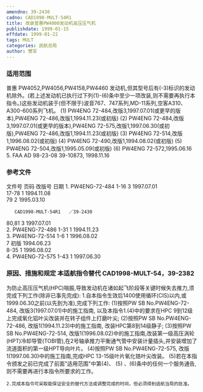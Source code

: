 ```yaml
---
amendno: 39-2430
cadno: CAD1998-MULT-54R1
title: 改装普惠PW4000发动机高压压气机
publishdate: 1999-01-15
effdate: 1999-01-22
tags: MULT
categories: 民航总局
author: 樊军
---
```


### 适用范围 
普惠 PW4052,PW4056,PW4158,PW4460 发动机,但其型号后有(-3)标识的发动机除外。(若上述发动机已执行过下列(1)-(6)条中至少一项改装,则不需要再执行本指令。)这些发动机装于(但不限于)波音767、747系列,MD-11系列,空客A310、A300-600系列飞机。
(1) PW4ENG 72-484,改版3,1997.07.01(或更早的版本),PW4ENG  72-486,改版1,1994.11.23(或初版)
(2) PW4ENG 72-484,改版3,1997.07.01(或更早的版本),PW4ENG 72-575,改版1,1997.06.30(或初版),PW4ENG 72-486,改版1,1994.11.23(或初版)
(3) PW4ENG 72-514,改版1,1996.08.02(或初版)
(4) PW4ENG 72-490,改版1,1994.08.02(或初版)
(5) PW4ENG 72-504,改版1,1995.05.09(或初版)
(6) PW4ENG 72-572,1995.06.16
5. FAA AD 98-23-08 39-10873, 1998.11.16

### 参考文件 
文件号 页码 改版号 日期 
    1. PW4ENG-72-484    1-16  3  1997.07.01  
17-78  1       1994.11.08  
79  2  1995.03.10  

       CAD1998-MULT-54R1   ／39-2430 
80,81  3  1997.07.01  
    2. PW4ENG-72-486   1-31   1  1994.11.23  
    3. PW4ENG-72-514   1-6   1  1996.08.02  
7 初版  1994.06.23  
8-35  1  1996.08.02  
    4. PW4ENG-72-575   1-43   1  1997.06.30  


### 原因、措施和规定 本适航指令替代 CAD1998-MULT-54，39-2382 
为防止高压压气机(HPC)喘振,导致发动机在诸如起飞阶段等关键时候失去推力,须完成下列工作(除非已事先完成): 
    1.自本指令生效后1400使用循环(CIS)以内,或1999.06.30之前(以先到为准),完成下列工作: 
      (1)按照PW SB No.PW4ENG-72-484, 改版3(1997.07.01)中的施工指南, 以及本指令1.(4)中的要求在HPC 9到12级上完成氧化铝叶尖改装并在转子组件上打磨叶尖; 
      (2)按照PW SB No.PW4ENG-72-486, 改版1(1994.11.23)中的施工指南, 改装HPC第8到14级静子; 
      (3)按照PW SB No.PW4ENG-72-514, 改版1(1996.08.02)中的施工指南,改装第一级高压涡轮(HPT)冷却导管(TOBI管),在2号轴承推力平衡通气管中安装计量插头,并安装增加了流道面积的第一级HPT导向叶片。 
      (4)按照PW SB No.PW4ENG-72-575, 改版1(1997.06.30)中的施工指南,完成HPC 13-15级叶片氧化锆叶尖改装。 
(5)若在本指令颁发之前已完成了前面"适用范围"中第(4)、
(5)
、(6)条中的任何一个服务通告,则不需要再进行本指令所要求的工作。 

    2.完成本指令可采取能保证安全的替代方法或调整完成的时间，但必须得到适航当局的批准。
